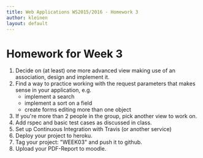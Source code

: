 ```yaml
---
title: Web Applications WS2015/2016 - Homework 3
author: kleinen
layout: default
---
```


# Homework for Week 3
1. Decide on (at least) one more advanced view making use of an association, design and implement it.
2. Find a way to practice working with the request parameters that makes sense in your application, e.g.
     - implement a search
     - implement a sort on a field
     - create forms editing more than one object
3. If you're more than 2 people in the group, pick another view to work on.
4. Add rspec and basic test cases as discussed in class.
5. Set up Continuous Integration with Travis (or another service)
4. Deploy your project to heroku.
3. Tag your project: "WEEK03" and push it to github.
9. Upload your PDF-Report to moodle.
